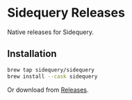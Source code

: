 # Sidequery Releases

Native releases for Sidequery.

## Installation

```bash
brew tap sidequery/sidequery
brew install --cask sidequery
```

Or download from [Releases](https://github.com/sidequery/sidequery-native-releases/releases).

